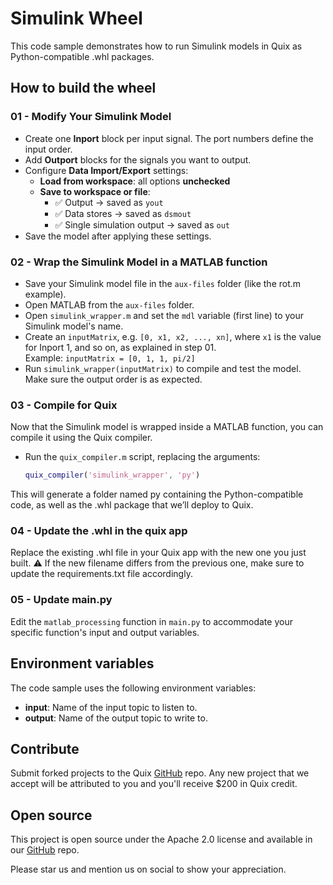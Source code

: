 # Simulink Wheel

This code sample demonstrates how to run Simulink models in Quix as Python-compatible .whl packages.

## How to build the wheel

### 01 - Modify Your Simulink Model
- Create one **Inport** block per input signal. The port numbers define the input order.
- Add **Outport** blocks for the signals you want to output.
- Configure **Data Import/Export** settings:
  - **Load from workspace**: all options **unchecked**
  - **Save to workspace or file**:
    - ✅ Output → saved as `yout`
    - ✅ Data stores → saved as `dsmout`
    - ✅ Single simulation output → saved as `out`
- Save the model after applying these settings.

### 02 - Wrap the Simulink Model in a MATLAB function
- Save your Simulink model file in the `aux-files` folder (like the rot.m example).
- Open MATLAB from the `aux-files` folder.
- Open `simulink_wrapper.m` and set the `mdl` variable (first line) to your Simulink model's name.
- Create an `inputMatrix`, e.g. `[0, x1, x2, ..., xn]`, where `x1` is the value for Inport 1, and so on, as explained in step 01.  
  Example: `inputMatrix = [0, 1, 1, pi/2]`
- Run `simulink_wrapper(inputMatrix)` to compile and test the model. Make sure the output order is as expected.

### 03 - Compile for Quix
Now that the Simulink model is wrapped inside a MATLAB function, you can compile it using the Quix compiler.
- Run the `quix_compiler.m` script, replacing the arguments:  
  ```matlab
  quix_compiler('simulink_wrapper', 'py')
This will generate a folder named py containing the Python-compatible code, as well as the .whl package that we’ll deploy to Quix.

### 04 - Update the .whl in the quix app
Replace the existing .whl file in your Quix app with the new one you just built.
⚠️ If the new filename differs from the previous one, make sure to update the requirements.txt file accordingly.

### 05 - Update main.py
Edit the `matlab_processing` function in `main.py` to accommodate your specific function's input and output variables.


## Environment variables

The code sample uses the following environment variables:

- **input**: Name of the input topic to listen to.
- **output**: Name of the output topic to write to.

## Contribute

Submit forked projects to the Quix [GitHub](https://github.com/quixio/quix-samples) repo. Any new project that we accept will be attributed to you and you'll receive $200 in Quix credit.

## Open source

This project is open source under the Apache 2.0 license and available in our [GitHub](https://github.com/quixio/quix-samples) repo.

Please star us and mention us on social to show your appreciation.